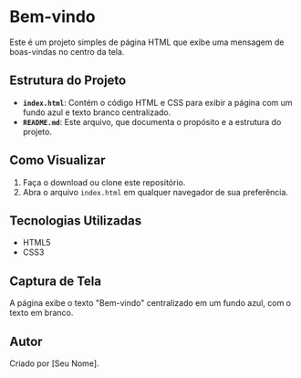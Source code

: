 # Bem-vindo

Este é um projeto simples de página HTML que exibe uma mensagem de boas-vindas no centro da tela.

## Estrutura do Projeto

- **`index.html`**: Contém o código HTML e CSS para exibir a página com um fundo azul e texto branco centralizado.
- **`README.md`**: Este arquivo, que documenta o propósito e a estrutura do projeto.

## Como Visualizar

1. Faça o download ou clone este repositório.
2. Abra o arquivo `index.html` em qualquer navegador de sua preferência.

## Tecnologias Utilizadas

- HTML5
- CSS3

## Captura de Tela

A página exibe o texto "Bem-vindo" centralizado em um fundo azul, com o texto em branco.

## Autor

Criado por [Seu Nome].